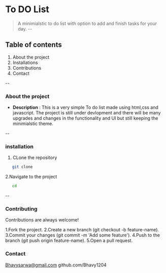 # To DO List
>A minimialstic to do list with option to add and finish tasks for your day.
--
## Table of contents 
1. About the project
2. Installations
3. Contributions
4. Contact
   
--

### About the project
- **Description** : This is a very simple To do list made using html,css and javascript. The project is still under devlopment and there will be many upgrades and changes in the functionality and UI but still keeping the minimialstic theme.

--

### installation
1. CLone the repository
```bash
   git clone
```
2.Navigate to the project 
```bash
   cd
```
--

### Contributing
Contributions are always welcome!

1.Fork the project.
2.Create a new branch (git checkout -b feature-name).
3.Commit your changes (git commit -m 'Add some feature').
4.Push to the branch (git push origin feature-name).
5.Open a pull request.

### Contact
Bhavysarwa@gmail.com
github.com/Bhavy1204
